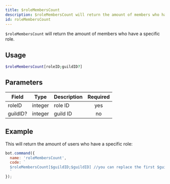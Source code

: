 ```yaml
---
title: $roleMembersCount 
description: $roleMembersCount will return the amount of members who have a specific role.
id: roleMembersCount
---
```


`$roleMembersCount` will return the amount of members who have a specific role.

## Usage

```php
$roleMembersCount[roleID;guildID?]
```

## Parameters 


| Field     | Type    | Description                                        | Required |
|-----------|---------|----------------------------------------------------| :------: |
| roleID    | integer  | role ID                                           | yes      |
| guildID?    | integer  | guild ID                                        | no      |


## Example

This will return the amount of users who have a specific role:

```javascript
bot.command({
  name: 'roleMembersCount',
  code: `
  $roleMembersCount[$guildID;$guildID] //you can replace the first $guildID with any role ID you like
  `
});
```
